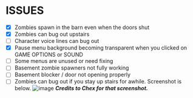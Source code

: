 # ISSUES

- [x] Zombies spawn in the barn even when the doors shut
- [x] Zombies can bug out upstairs
- [ ] Character voice lines can bug out
- [x] Pause menu background becoming transparent when you clicked on GAME OPTIONS or SOUND
- [ ] Some menus are unused or need fixing
- [ ] Basement zombie spawners not fully working
- [ ] Basement blocker / door not opening properly
- [ ] Zombies can bug out if you stay up stairs for awhile. Screenshot is below.
![image](https://user-images.githubusercontent.com/109132519/220653858-157e31de-cfd9-42cf-ab91-5e081640f4f3.png)
***Credits to Chex for that screenshot.***
